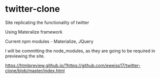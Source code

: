 # twitter-clone
Site replicating the functionality of twitter

Using Materalize framework

Current npm modules - Materialize, JQuery

I will be committing the node_modules, as they are going to be required in previewing the site. 

https://htmlpreview.github.io/?https://github.com/eweiss17/twitter-clone/blob/master/index.html
